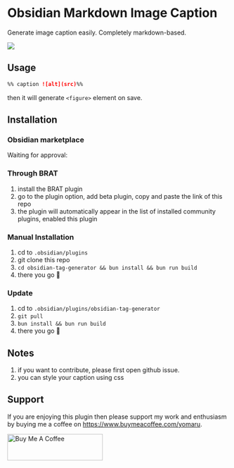 # Obsidian Markdown Image Caption

Generate image caption easily. Completely markdown-based.

![](https://share.cleanshot.com/NTvJk3hg+)

## Usage

```md
%% caption ![alt](src)%%
```

then it will generate `<figure>` element on save.

## Installation

### Obsidian marketplace

Waiting for approval:

### Through BRAT

1. install the BRAT plugin
2. go to the plugin option, add beta plugin, copy and paste the link of this repo
3. the plugin will automatically appear in the list of installed community plugins, enabled this plugin

### Manual Installation

1. cd to `.obsidian/plugins`
2. git clone this repo
3. `cd obsidian-tag-generator && bun install && bun run build`
4. there you go 🎉

### Update

1. cd to `.obsidian/plugins/obsidian-tag-generator`
2. `git pull`
3. `bun install && bun run build`
4. there you go 🎉

## Notes

1. if you want to contribute, please first open github issue.
2. you can style your caption using css

## Support

If you are enjoying this plugin then please support my work and enthusiasm by buying me a coffee on https://www.buymeacoffee.com/yomaru.

<a href="https://www.buymeacoffee.com/yomaru" target="_blank"><img src="https://cdn.buymeacoffee.com/buttons/v2/default-yellow.png" alt="Buy Me A Coffee" style="height: 60px !important;width: 217px !important;" ></a>
